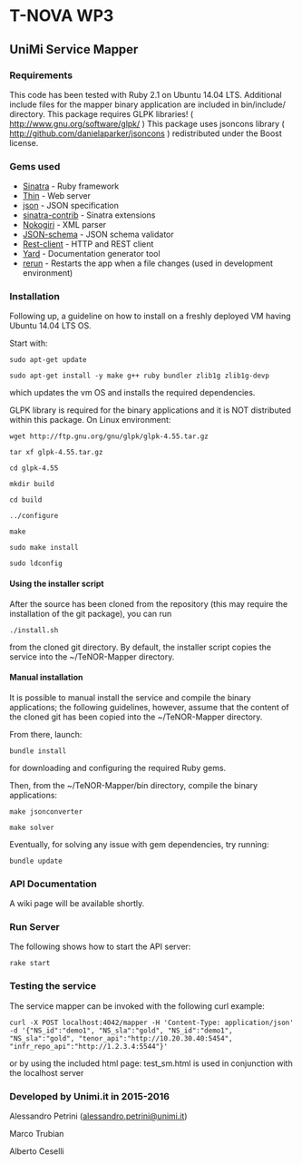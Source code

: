 # T-NOVA WP3

##  UniMi Service Mapper

### Requirements

This code has been tested with Ruby 2.1 on Ubuntu 14.04 LTS.
Additional include files for the mapper binary application are included in bin/include/ directory.
This package requires GLPK libraries! ( http://www.gnu.org/software/glpk/ )
This package uses jsoncons library ( http://github.com/danielaparker/jsoncons ) redistributed under the Boost license.


### Gems used

* [Sinatra](http://www.sinatrarb.com/) - Ruby framework
* [Thin](https://github.com/macournoyer/thin/) - Web server
* [json](https://github.com/flori/json) - JSON specification
* [sinatra-contrib](https://github.com/sinatra/sinatra-contrib) - Sinatra extensions
* [Nokogiri](https://github.com/sparklemotion/nokogiri) - XML parser
* [JSON-schema](https://github.com/ruby-json-schema/json-schema) - JSON schema validator
* [Rest-client](https://github.com/rest-client/rest-client) - HTTP and REST client
* [Yard](https://github.com/lsegal/yard) - Documentation generator tool
* [rerun](https://github.com/alexch/rerun) - Restarts the app when a file changes (used in development environment)

### Installation

Following up, a guideline on how to install on a freshly deployed VM having Ubuntu 14.04 LTS OS.

Start with:

```
sudo apt-get update

sudo apt-get install -y make g++ ruby bundler zlib1g zlib1g-devp
```

which updates the vm OS and installs the required dependencies.

GLPK library is required for the binary applications and it is NOT distributed within this package. On Linux environment:

``` 
wget http://ftp.gnu.org/gnu/glpk/glpk-4.55.tar.gz

tar xf glpk-4.55.tar.gz 

cd glpk-4.55 

mkdir build

cd build 

../configure 

make

sudo make install

sudo ldconfig
```

#### Using the installer script

After the source has been cloned from the repository (this may require the installation of the git package), you can run

```
./install.sh
```

from the cloned git directory. By default, the installer script copies the service into the ~/TeNOR-Mapper directory.

#### Manual installation

It is possible to manual install the service and compile the binary applications; the following guidelines, however, assume that the content of the cloned git has been copied into the ~/TeNOR-Mapper directory.

From there, launch: 

```
bundle install
```

for downloading and configuring the required Ruby gems.

Then, from the ~/TeNOR-Mapper/bin directory, compile the binary applications:

```
make jsonconverter

make solver
```

Eventually, for solving any issue with gem dependencies, try running:

```
bundle update
```


### API Documentation
A wiki page will be available shortly.

### Run Server

The following shows how to start the API server:

```
rake start
```

### Testing the service

The service mapper can be invoked with the following curl example:
```
curl -X POST localhost:4042/mapper -H 'Content-Type: application/json' -d '{"NS_id":"demo1", "NS_sla":"gold", "NS_id":"demo1", "NS_sla":"gold", "tenor_api":"http://10.20.30.40:5454", "infr_repo_api":"http://1.2.3.4:5544"}'
```
or by using the included html page:
test_sm.html is used in conjunction with the localhost server

### Developed by Unimi.it in 2015-2016
Alessandro Petrini (alessandro.petrini@unimi.it)

Marco Trubian

Alberto Ceselli
